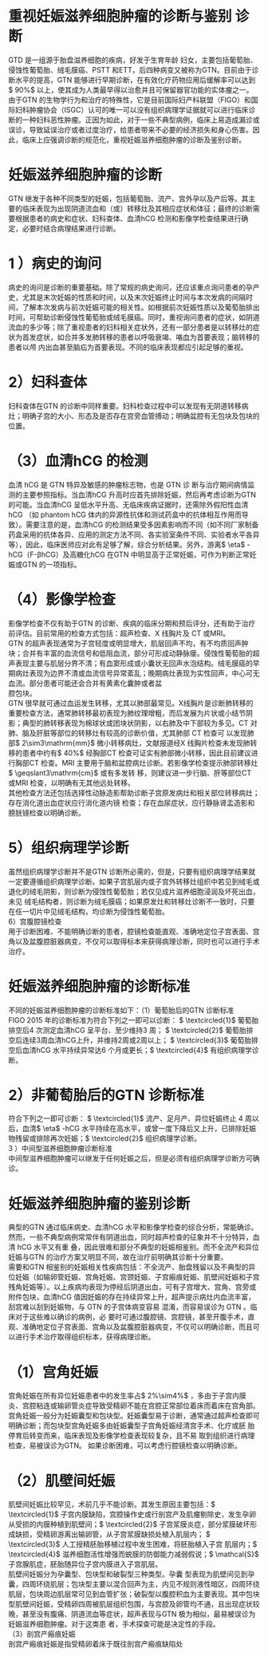 # 重视妊娠滋养细胞肿瘤的诊断与鉴别 诊断  
GTD  是一组源于胎盘滋养细胞的疾病，好发于生育年龄 妇女，主要包括葡萄胎、侵蚀性葡萄胎、绒毛膜癌、PSTT 和ETT，后四种病变又被称为GTN。目前由于诊断水平的提高，GTN 能够进行早期诊断，在有效化疗药物应用后缓解率可以达到$ 90\%$ 以上，使其成为人类最早得以治愈并且可保留器官功能的实体瘤之一。由于GTN 的生物学行为和治疗的特殊性，它是目前国际妇产科联盟（FIGO）和国际妇科肿瘤协会（ISGC）认可的唯一可以没有组织病理学证据就可以进行临床诊断的一种妇科恶性肿瘤。正因为如此，对于一些不典型病例，临床上易造成漏诊或误诊，导致延误治疗或者过度治疗，给患者带来不必要的经济损失和身心伤害。因此，临床上应强调诊断的规范化，重视妊娠滋养细胞肿瘤的诊断及鉴别诊断。  
#  妊娠滋养细胞肿瘤的诊断  
GTN 继发于各种不同类型的妊娠，包括葡萄胎、流产、宫外孕以及产后等。其主要的临床表现为出现阴道流血和（或）转移灶及其相应症状和体征；最终的诊断需要根据患者的病史和症状、妇科查体、血清hCG 检测和影像学检查结果进行确定，必要时结合病理结果进行诊断。  
# 1 ）病史的询问  
病史的询问是诊断的重要基础。除了常规的病史询问，还应该重点询问患者的孕产史，尤其是末次妊娠的性质和时间，以及末次妊娠终止时间与本次发病的间隔时间，了解本次发病与前次妊娠可能的相关性。如根据前次妊娠性质以及葡萄胎排出时间，可帮助诊断侵蚀性葡萄胎或绒毛膜癌。同时，重视询问患者的症状，如阴道流血的多少等；除了重视患者的妇科相关症状外，还有一部分患者是以转移灶的症状为首发症状，如合并多发肺转移的患者以呼吸衰竭、咯血为首要表现；脑转移的患者以颅 内出血甚至脑疝为首要表现。不同的临床表现都应引起足够的重视。  
# 2）妇科查体  
妇科查体在GTN 的诊断中同样重要。妇科检查过程中可以发现有无阴道转移病灶；明确子宫的大小、形态及是否存在宫旁血管搏动；明确盆腔有无包块及包块的位置。  
# （3）血清hCG 的检测  
血清 hCG  是 GTN  特异及敏感的肿瘤标志物，也是 GTN  诊 断与治疗期间病情监测的主要参照指标。当血清hCG 升高时应首先排除妊娠，然后再考虑诊断为GTN 的可能。当血清hCG 呈低水平升高、无临床疾病证据时，还需除外假阳性血清 hCG （如 phantom hCG 体内的异源性抗体和测试药盒中的抗体相互作用而导致）。需要注意的是，血清hCG 的检测结果受多因素影响而不同（如不同厂家制备药盒采用的抗体各异、应用的测定方法不同、各实验室条件不同、实验者水平各异等），因此，临床医师应对此有足够了解，综合分析结果。另外，游离$ \eta$ -hCG（F-βhCG）及高糖化hCG 在GTN 中明显高于正常妊娠，可作为判断正常妊娠或GTN 的一项指标。  
# （4）影像学检查  
影像学检查不仅有助于GTN 的诊断、疾病的临床分期和预后评分，还有助于治疗前评估。目前常用的检查方式包括：超声检查、X 线胸片及 CT 或MRI。  
GTN 的超声表现通常为子宫轻度或明显增大，肌层回声不均，有不均质回声肿块；合并有丰富的血流信号和低阻血流，部分可形成动静脉瘘。侵蚀性葡萄胎的超声表现主要与肌层分界不清；有血窦形成或小囊状无回声水泡结构。绒毛膜癌的早期病灶表现为边界不清或血流信号异常紊乱；晚期病灶表现为实性回声，中心可无血流。部分患者可能还会合并有黄素化囊肿或者盆  
腔包块。  
GTN 很早就可通过血运发生转移，尤其以肺部最常见。X线胸片是诊断肺转移的重要检查方法，通常肺转移最初表现为肺纹理增粗，而后发展为片状或小结节阴影；典型的肺转移表现为棉球状或团块状阴影，以右肺及中下部较为多见。CT 对肺、脑及肝脏等部位的转移灶有较高的诊断价值，尤其肺部 CT  检查可 以发现肺部$ 2\sim3\mathrm{mm}$     微小转移病灶，文献报道经X 线胸片检查未发现肺转移的患者中约有$ 40\%$  经胸部CT 检查可证实有肺部微小转移，因此目前建议进行胸部CT 检查。MRI 主要用于脑和盆腔病灶诊断。若影像学检查提示肺部转移灶 $ \geqslant3\mathrm{cm}$      或有多发转 移，则建议进一步行脑、肝等部位CT 或MRI 检查，以明确有无其他远处转移。  
其他检查方法还包括选择性动脉造影帮助诊断子宫原发病灶和相关部位转移病灶；存在消化道出血症状应行消化道内镜 检查；存在血尿症状，应行静脉肾盂造影和膀胱镜检查以明确诊断。  
# 5）组织病理学诊断  
虽然组织病理学诊断并不是GTN 诊断所必需的，但是，只要有组织病理学结果就一定要遵循组织病理学诊断。如果子宫肌层内或子宫外转移灶组织中若见到绒毛或退化的绒毛阴影，则诊断为侵蚀性葡萄胎；若仅见成片滋养细胞浸润及坏死出血，未见 绒毛结构者，则诊断为绒毛膜癌；如果原发灶和转移灶诊断不一致时，只要在任一切片中见绒毛结构，均诊断为侵蚀性葡萄胎。  
6）宫腹腔镜检查  
用于诊断困难、不能明确诊断的患者，腔镜检查能直观、准确地定位子宫表面、宫角以及盆腹腔脏器病变，不仅可以取得标本来获得病理诊断，同时也可以进行手术治疗。  
#  妊娠滋养细胞肿瘤的诊断标准  
不同的妊娠滋养细胞肿瘤的诊断标准如下：（1）葡萄胎后的GTN 诊断标准  
FIGO 2015 年的诊断标准为符合下列之一即可以诊断：
$ \textcircled{1}$    葡萄胎排空后4 次测定血清hCG 呈平台、至少维持3 周；
$ \textcircled{2}$    葡萄胎排空后连续3周血清hCG上升，并维持2周或2周以上；
$ \textcircled{3}$    葡萄胎排空后血清hCG 水平持续异常达6 个月或更长；$ \textcircled{4}$    有组织病理学诊断。  
# 2）非葡萄胎后的GTN 诊断标准  
符合下列之一即可诊断： $ \textcircled{1}$     流产、足月产、异位妊娠终止 4 周以后，血清$ \eta$ -hCG 水平持续在高水平，或曾一度下降后又上升，已排除妊娠物残留或排除再次妊娠；$ \textcircled{2}$    组织病理学诊断。  
3 ）中间型滋养细胞肿瘤诊断标准  
中间型滋养细胞肿瘤可以继发于任何妊娠之后，但是必须有组织病理学诊断方可确诊。  
#  妊娠滋养细胞肿瘤的鉴别诊断  
典型的GTN 通过临床病史、血清hCG 水平和影像学检查的综合分析，常能确诊。然而，一些不典型病例常常伴有阴道出血，同时超声检查的征象并不十分特异，血清 hCG  水平又有重 叠，因此很难和部分不典型的妊娠相鉴别。而不全流产和异位妊娠与GTN 的治疗方案又明显不同，故在治疗前明确其诊断十分重要。  
需要和GTN 相鉴别的妊娠相关性疾病包括：不全流产、胎盘残留以及不典型的异位妊娠（如输卵管妊娠、宫角妊娠、宫颈妊娠、子宫瘢痕妊娠、肌壁间妊娠和子宫残角妊娠等）。以上疾病均表现为停经后阴道出血，可有子宫增大、宫角、宫旁或附件包块，血清hCG 值因妊娠的存在持续异常上升，超声提示病灶内血流丰富，刮宫难以刮到妊娠物，与 GTN  的子宫体病变容易 混淆，而容易误诊为 GTN 。临床对于这些难以确诊的病例，必 要时可通过腹腔镜、宫腔镜，甚至开腹手术，直观、准确地定位子宫表面、宫角以及盆腹腔脏器病变，不仅可以明确诊断，而且可以进行手术治疗取得组织标本，获得病理诊断。  
# （1）宫角妊娠  
宫角妊娠在所有异位妊娠患者中的发生率占$ 2\%\sim4\%$ ，多由于子宫内膜炎、宫腔粘连或输卵管炎症导致受精卵不能在宫腔正常部位着床而着床在宫角部。宫角妊娠一般分为妊娠囊型和包块型。妊娠囊型易于诊断，通常通过超声检查即可明确诊断；而包块型宫角妊娠多由妊娠囊型子宫角妊娠经清宫手术、化疗或胚 胎停育后转变而来，临床表现及影像学检查表现较复杂，且不易 取到组织进行病理检查，易被误诊为GTN。 如果诊断困难，可以考虑行腔镜检查以明确诊断。  
# （2）肌壁间妊娠  
肌壁间妊娠比较罕见，术前几乎不能诊断。其发生原因主要包括：$ \textcircled{1}$    子宫内膜缺陷，宫腔操作史或行剖宫产及肌瘤剔除史，发生孕卵从受损的内膜种植到肌壁间；$ \textcircled{2}$    子宫浆膜炎症，部分浆膜破坏形成缺损，受精卵游离出输卵管，从子宫浆膜缺损处植入肌层内； $ \textcircled{3}$     人工授精胚胎移植过程中发生困难，将胚胎植入子宫 肌层内；$ \textcircled{4}$    滋养细胞活性增强而蜕膜的防御能力减弱假说；$ \mathcal{S}$    子宫腺肌症，胚胎随异位子宫内膜进入子宫肌层。  
肌壁间妊娠分为孕囊型、包块型和破裂型三种类型。孕囊 型表现为肌壁间见到孕囊，四周环绕肌层；包块型主要以混合回声为主，内见不规则液性暗区，四周环绕肌层，包块周边肌层常可见到血管扩张；破裂型以腹腔积血为主要表现。其中包块型肌壁间妊娠，受精卵四周被肌层组织包围，与宫腔及卵管均不通，且出现症状较晚，甚至没有腹痛、阴道流血等症状，超声表现与GTN  极为相似，最易被误诊为妊娠滋养细胞肿瘤。对于这类患 者，手术探查可能是决定性的手段。  
（3）剖宫产瘢痕妊娠  
剖宫产瘢痕妊娠是指受精卵着床于既往剖宫产瘢痕缺陷处  
